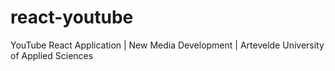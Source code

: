 # react-youtube
YouTube React Application | New Media Development | Artevelde University of Applied Sciences
